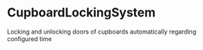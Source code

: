 # CupboardLockingSystem
Locking and unlocking doors of cupboards automatically regarding configured time
